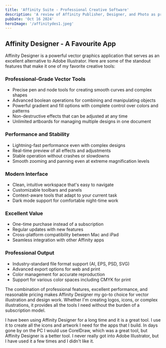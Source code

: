 ```yaml
---
title: 'Affinity Suite - Professional Creative Software'
description: 'A review of Affinity Publisher, Designer, and Photo as professional alternatives to Adobe Creative Suite'
pubDate: 'Oct 16 2024'
heroImage: '/affinitydes1.jpeg'
---
```


## Affinity Designer - A Favourite App

Affinity Designer is a powerful vector graphics application that serves as an excellent alternative to Adobe Illustrator. Here are some of the standout features that make it one of my favorite creative tools:

### Professional-Grade Vector Tools
- Precise pen and node tools for creating smooth curves and complex shapes
- Advanced boolean operations for combining and manipulating objects
- Powerful gradient and fill options with complete control over colors and patterns
- Non-destructive effects that can be adjusted at any time
- Unlimited artboards for managing multiple designs in one document

### Performance and Stability
- Lightning-fast performance even with complex designs
- Real-time preview of all effects and adjustments
- Stable operation without crashes or slowdowns
- Smooth zooming and panning even at extreme magnification levels

### Modern Interface
- Clean, intuitive workspace that's easy to navigate
- Customizable toolbars and panels
- Context-aware tools that adapt to your current task
- Dark mode support for comfortable night-time work

### Excellent Value
- One-time purchase instead of a subscription
- Regular updates with new features
- Cross-platform compatibility between Mac and iPad
- Seamless integration with other Affinity apps

### Professional Output
- Industry-standard file format support (AI, EPS, PSD, SVG)
- Advanced export options for web and print
- Color management for accurate reproduction
- Support for various color spaces including CMYK for print

The combination of professional features, excellent performance, and reasonable pricing makes Affinity Designer my go-to choice for vector illustration and design work. Whether I'm creating logos, icons, or complex illustrations, it provides all the tools I need without the burden of a subscription model.

I have been using Affinity Designer for a long time and it is a great tool. I use it to create all the icons and artwork I need for the apps that I build. In days gone by on the PC I would use CorelDraw, which was a great tool, but Affinity Designer is a better tool. I never really got into Adobe Illustrator, but I have used it a few times and I didn't like it.